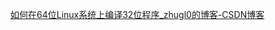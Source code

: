 
[如何在64位Linux系统上编译32位程序_zhugl0的博客-CSDN博客](https://blog.csdn.net/qq_36287943/article/details/103601514)